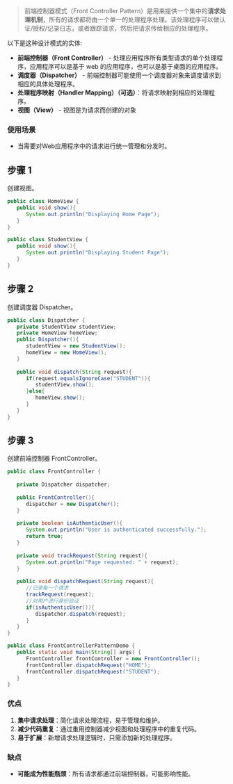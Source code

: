 > 前端控制器模式（Front Controller Pattern）是用来提供一个集中的**请求处理机制**，所有的请求都将由一个单一的处理程序处理。该处理程序可以做认证/授权/记录日志，或者跟踪请求，然后把请求传给相应的处理程序。

以下是这种设计模式的实体:

- **前端控制器（Front Controller）** - 处理应用程序所有类型请求的单个处理程序，应用程序可以是基于 web 的应用程序，也可以是基于桌面的应用程序。
- **调度器（Dispatcher）** - 前端控制器可能使用一个调度器对象来调度请求到相应的具体处理程序。
- **处理程序映射（Handler Mapping）（可选）**：将请求映射到相应的处理程序。
- **视图（View）** - 视图是为请求而创建的对象

### 使用场景

- 当需要对Web应用程序中的请求进行统一管理和分发时。

## 步骤 1

创建视图。
```java
public class HomeView {
   public void show(){
      System.out.println("Displaying Home Page");
   }
}

public class StudentView {
   public void show(){
      System.out.println("Displaying Student Page");
   }
}
```
## 步骤 2

创建调度器 Dispatcher。
```java
public class Dispatcher {
   private StudentView studentView;
   private HomeView homeView;
   public Dispatcher(){
      studentView = new StudentView();
      homeView = new HomeView();
   }
 
   public void dispatch(String request){
      if(request.equalsIgnoreCase("STUDENT")){
         studentView.show();
      }else{
         homeView.show();
      }  
   }
}
```
## 步骤 3

创建前端控制器 FrontController。
```java
public class FrontController {
   
   private Dispatcher dispatcher;
 
   public FrontController(){
      dispatcher = new Dispatcher();
   }
 
   private boolean isAuthenticUser(){
      System.out.println("User is authenticated successfully.");
      return true;
   }
 
   private void trackRequest(String request){
      System.out.println("Page requested: " + request);
   }
 
   public void dispatchRequest(String request){
      //记录每一个请求
      trackRequest(request);
      //对用户进行身份验证
      if(isAuthenticUser()){
         dispatcher.dispatch(request);
      }  
   }
}
```


```java
public class FrontControllerPatternDemo {
   public static void main(String[] args) {
      FrontController frontController = new FrontController();
      frontController.dispatchRequest("HOME");
      frontController.dispatchRequest("STUDENT");
   }
}
```

### 优点

1. **集中请求处理**：简化请求处理流程，易于管理和维护。
2. **减少代码重复**：通过重用控制器减少视图和处理程序中的重复代码。
3. **易于扩展**：新增请求处理逻辑时，只需添加新的处理程序。

### 缺点

- **可能成为性能瓶颈**：所有请求都通过前端控制器，可能影响性能。